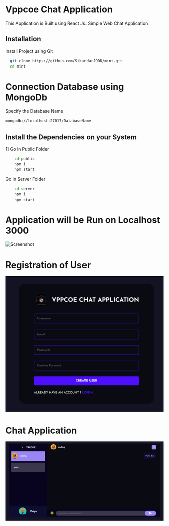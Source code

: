 # Vppcoe Chat Application

This Application is Built using React Js.
Simple Web Chat Application

## Installation

Install Project using Git

```bash
  git clone https://github.com/SikandarJODD/mint.git
  cd mint
```

# Connection Database using MongoDb

Specify the Database Name

```bash
mongodb://localhost:27017/DatabaseName

```

## Install the Dependencies on your System

1] Go in Public Folder

```bash
    cd public
    npm i
    npm start
```

Go in Server Folder

```bash
    cd server
    npm i
    npm start
```

# Application will be Run on Localhost 3000

![Screenshot](localhost1.png/300*400)

# Registration of User

![Screenshot](image2.png)

# Chat Application

![Screenshot](img4.png)


